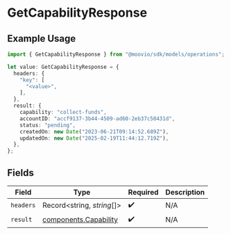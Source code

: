 # GetCapabilityResponse

## Example Usage

```typescript
import { GetCapabilityResponse } from "@moovio/sdk/models/operations";

let value: GetCapabilityResponse = {
  headers: {
    "key": [
      "<value>",
    ],
  },
  result: {
    capability: "collect-funds",
    accountID: "accf9137-3b44-4509-ad60-2eb37c50431d",
    status: "pending",
    createdOn: new Date("2023-06-21T09:14:52.689Z"),
    updatedOn: new Date("2025-02-19T11:44:12.719Z"),
  },
};
```

## Fields

| Field                                                          | Type                                                           | Required                                                       | Description                                                    |
| -------------------------------------------------------------- | -------------------------------------------------------------- | -------------------------------------------------------------- | -------------------------------------------------------------- |
| `headers`                                                      | Record<string, *string*[]>                                     | :heavy_check_mark:                                             | N/A                                                            |
| `result`                                                       | [components.Capability](../../models/components/capability.md) | :heavy_check_mark:                                             | N/A                                                            |